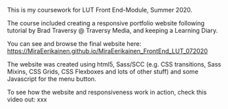 This is my coursework for LUT Front End-Module, Summer 2020.

The course included creating a responsive portfolio website following tutorial by Brad Traversy @ Traversy Media, and keeping a Learning Diary.

You can see and browse the final website here: 
https://MiraEerikainen.github.io/MiraEerikainen_FrontEnd_LUT_072020

The website was created using html5, Sass/SCC (e.g. CSS transitions, Sass Mixins, CSS Grids, CSS Flexboxes and lots of other stuff) and some Javascript for the menu button.

To see how the website and responsiveness work in action, check this video out:
xxx
